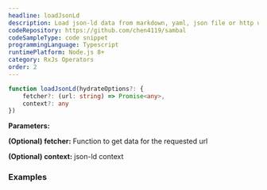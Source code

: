 ```yaml
---
headline: loadJsonLd
description: Load json-ld data from markdown, yaml, json file or http url
codeRepository: https://github.com/chen4119/sambal
codeSampleType: code snippet
programmingLanguage: Typescript
runtimePlatform: Node.js 8+
category: RxJs Operators
order: 2
---
```


```ts
function loadJsonLd(hydrateOptions?: {
    fetcher?: (url: string) => Promise<any>,
    context?: any
})
```

__Parameters:__

<span class="text-primary">__(Optional) fetcher:__</span> Function to get data for the requested url

<span class="text-primary">__(Optional) context:__</span> json-ld context

### __Examples__